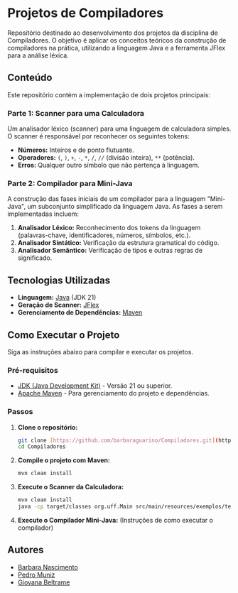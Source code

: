 # Projetos de Compiladores

Repositório destinado ao desenvolvimento dos projetos da disciplina de Compiladores. 
O objetivo é aplicar os conceitos teóricos da construção de compiladores na prática, utilizando a linguagem Java e a ferramenta JFlex para a análise léxica.

## Conteúdo

Este repositório contém a implementação de dois projetos principais:

### Parte 1: Scanner para uma Calculadora
Um analisador léxico (scanner) para uma linguagem de calculadora simples. O scanner é responsável por reconhecer os seguintes tokens:
- **Números:** Inteiros e de ponto flutuante.
- **Operadores:** `(`, `)`, `+`, `-`, `*`, `/`, `//` (divisão inteira), `**` (potência).
- **Erros:** Qualquer outro símbolo que não pertença à linguagem.

### Parte 2: Compilador para Mini-Java
A construção das fases iniciais de um compilador para a linguagem "Mini-Java", um subconjunto simplificado da linguagem Java. As fases a serem implementadas incluem:
1.  **Analisador Léxico:** Reconhecimento dos tokens da linguagem (palavras-chave, identificadores, números, símbolos, etc.).
2.  **Analisador Sintático:** Verificação da estrutura gramatical do código.
3.  **Analisador Semântico:** Verificação de tipos e outras regras de significado.

## Tecnologias Utilizadas

* **Linguagem:** [Java](https://www.java.com/) (JDK 21)
* **Geração de Scanner:** [JFlex](https://jflex.de/)
* **Gerenciamento de Dependências:** [Maven](https://maven.apache.org/)

## Como Executar o Projeto

Siga as instruções abaixo para compilar e executar os projetos.

### Pré-requisitos

-   [JDK (Java Development Kit)](https://www.oracle.com/java/technologies/downloads/) - Versão 21 ou superior.
-   [Apache Maven](https://maven.apache.org/download.cgi) - Para gerenciamento do projeto e dependências.

### Passos

1.  **Clone o repositório:**
    ```bash
    git clone [https://github.com/barbaraguarino/Compiladores.git](https://github.com/barbaraguarino/Compiladores.git)
    cd Compiladores
    ```

2.  **Compile o projeto com Maven:**
    ```bash
    mvn clean install
    ```

3.  **Execute o Scanner da Calculadora:**
    ```bash
    mvn clean install
    java -cp target/classes org.uff.Main src/main/resources/exemplos/teste.calc
    ```

4.  **Execute o Compilador Mini-Java:**
    (Instruções de como executar o compilador)

## Autores

* [Barbara Nascimento](https://github.com/barbaraguarino)
* [Pedro Muniz](https://github.com/muniz034)
* [Giovana Beltrame](https://github.com/grbeltrame)
